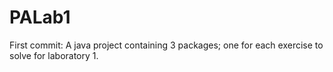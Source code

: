 # PALab1

First commit: A java project containing 3 packages; one for each exercise to solve for laboratory 1.
